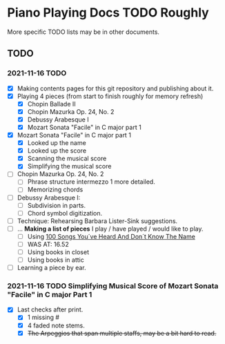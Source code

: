 Piano Playing Docs TODO Roughly
===============================

More specific TODO lists may be in other documents.

TODO
----

### 2021-11-16 TODO

- [x] Making contents pages for this git repository and publishing about it.
- [x] Playing 4 pieces (from start to finish roughly for memory refresh)
    - [x] Chopin Ballade II
    - [x] Chopin Mazurka Op. 24, No. 2
    - [x] Debussy Arabesque I
    - [x] Mozart Sonata "Facile" in C major part 1
- [x] Mozart Sonata "Facile" in C major part 1
    - [x] Looked up the name
    - [x] Looked up the score
    - [x] Scanning the musical score
    - [x] Simplifying the musical score
- [ ] Chopin Mazurka Op. 24, No. 2
    - [ ] Phrase structure intermezzo 1 more detailed.
    - [ ] Memorizing chords
- [ ] Debussy Arabesque I: 
    - [ ] Subdivision in parts.
    - [ ] Chord symbol digitization.
- [ ] Technique: Rehearsing Barbara Lister-Sink suggestions.
- [ ] ... __Making a list of pieces__ I play / have played / would like to play.
    - [ ] Using [100 Songs You´ve Heard And Don´t Know The Name](https://www.youtube.com/watch?v=PCx8Xcm9l7U&t=1099s)
    - [ ] WAS AT: 16.52
    - [ ] Using books in closet
    - [ ] Using books in attic
- [ ] Learning a piece by ear.

### 2021-11-16 TODO Simplifying Musical Score of Mozart Sonata "Facile" in C major Part 1

- [x] Last checks after print.
    - [x] 1 missing #
    - [x] 4 faded note stems.
    - [x] ~~The Arpeggios that span multiple staffs, may be a bit hard to read.~~